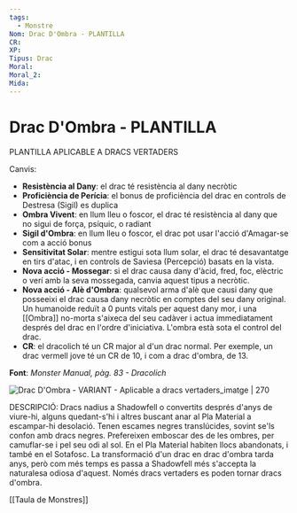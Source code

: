 ```yaml
---
tags:
  - Monstre
Nom: Drac D'Ombra - PLANTILLA
CR: 
XP: 
Tipus: Drac
Moral: 
Moral_2: 
Mida:
---
```

# Drac D'Ombra - PLANTILLA

PLANTILLA APLICABLE A DRACS VERTADERS 

Canvis:

- **Resistència al Dany**: el drac té resistència al dany necròtic
- **Proficiència de Perícia**: el bonus de proficiència del drac en controls de Destresa (Sigil) es duplica
- **Ombra Vivent**: en llum lleu o foscor, el drac té resistència al dany que no sigui de força, psíquic, o radiant
- **Sigil d'Ombra**: en llum lleu o foscor, el drac pot usar l'acció d'Amagar-se com a acció bonus
- **Sensitivitat Solar**: mentre estigui sota llum solar, el drac té desavantatge en tirs d'atac, i en controls de Saviesa (Percepció) basats en la vista.
- **Nova acció - Mossegar**: si el drac causa dany d'àcid, fred, foc, elèctric o verí amb la seva mossegada, canvia aquest tipus a necròtic.
-  **Nova acció - Alè d'Ombra**: qualsevol arma d'alè que causi dany que posseeixi el drac causa dany necròtic en comptes del seu dany original. Un humanoide reduït a 0 punts vitals per aquest dany mor, i una [[Ombra]] no-morta s'aixeca del seu cadàver i actua immediatament després del drac en l'ordre d'iniciativa. L'ombra està sota el control del drac.
- **CR**: el dracolich té un CR major al d'un drac normal. Per exemple, un drac vermell jove té un CR de 10, i com a drac d'ombra, de 13.

**Font**: *Monster Manual, pàg. 83 - Dracolich*


![Drac D'Ombra - VARIANT - Aplicable a dracs vertaders_imatge | 270](https://static.wikia.nocookie.net/forgottenrealms/images/e/e2/Monster_Manual_5e_-_Dragon%2C_Shadow_-_Craig_J._Spearing_-_p85.jpg/revision/latest?cb=20150110200725)

DESCRIPCIÓ: 
Dracs nadius a Shadowfell o convertits després d'anys de viure-hi, alguns quedant-s'hi i altres buscant anar al Pla Material a escampar-hi desolació.  Tenen escames negres translúcides, sovint se'ls confon amb dracs negres. Prefereixen emboscar des de les ombres, per camuflar-se i pel seu odi al sol. En el Pla Material habiten llocs abandonats, i també en el Sotafosc. La transformació d'un drac en drac d'ombra tarda anys, però com més temps es passa a Shadowfell més s'accepta la naturalesa odiosa d'aquest. Només dracs vertaders es poden tornar dracs d'ombra.

[[Taula de Monstres]]